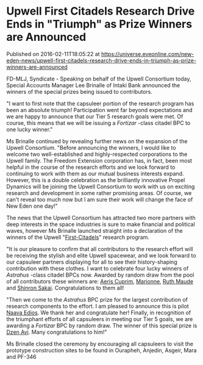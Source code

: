 # Upwell First Citadels Research Drive Ends in "Triumph" as Prize Winners are Announced
Published on 2016-02-11T18:05:22 at https://universe.eveonline.com/new-eden-news/upwell-first-citadels-research-drive-ends-in-triumph-as-prize-winners-are-announced

FD-MLJ, Syndicate - Speaking on behalf of the Upwell Consortium today, Special Accounts Manager Lee Brinalle of Intaki Bank announced the winners of the special prizes being issued to contributors.

"I want to first note that the capsuleer portion of the research program has been an absolute triumph! Participation went far beyond expectations and we are happy to announce that our Tier 5 research goals were met. Of course, this means that we will be issuing a _Fortizar_ -class citadel BPC to one lucky winner."

Ms Brinalle continued by revealing further news on the expansion of the Upwell Consortium. "Before announcing the winners, I would like to welcome two well-established and highly-respected corporations to the Upwell family. The Freedom Extension corporation has, in fact, been most helpful in the course of the research efforts and we look forward to continuing to work with them as our mutual business interests expand. However, this is a double celebration as the brilliantly innovative Propel Dynamics will be joining the Upwell Consortium to work with us on exciting research and development in some rather promising areas. Of course, we can't reveal too much now but I am sure their work will change the face of New Eden one day!"

The news that the Upwell Consortium has attracted two more partners with deep interests in the space industries is sure to make financial and political waves, however Ms Brinalle launched straight into a declaration of the winners of the Upwell "[First-Citadels](http://www.eveonline.com/first-citadels/)" research program.

"It is our pleasure to confirm that all contributors to the research effort will be receiving the stylish and elite Upwell spacewear, and we look forward to our capsuleer partners displaying for all to see their history-shaping contribution with these clothes. I want to celebrate four lucky winners of _Astrahus_ -class citadel BPCs now. Awarded by random draw from the pool of all contributors these winners are: [Aeris Cuprim](https://gate.eveonline.com/Profile/Aeris%20Cuprum), [Marionne](https://gate.eveonline.com/Profile/Marionne), [Ruth Maude](https://gate.eveonline.com/Profile/Ruth%20Maude) and [Shinron Sakai](https://gate.eveonline.com/Profile/Shinron%20Sakai). Congratulations to them all!

"Then we come to the _Astrahus_ BPC prize for the largest contribution of research components to the effort. I am pleased to announce this is pilot [Naava Edios](https://gate.eveonline.com/Profile/Naava%20Edios). We thank her and congratulate her! Finally, in recognition of the triumphant efforts of all capsuleers in meeting our Tier 5 goals, we are awarding a _Fortizar_   BPC by random draw. The winner of this special prize is [Dzen Avi](https://gate.eveonline.com/Profile/Dzen%20Avi). Many congratulations to him!"

Ms Brinalle closed the ceremony by encouraging all capsuleers to visit the prototype construction sites to be found in Ourapheh, Anjedin, Asgeir, Mara and PF-346
